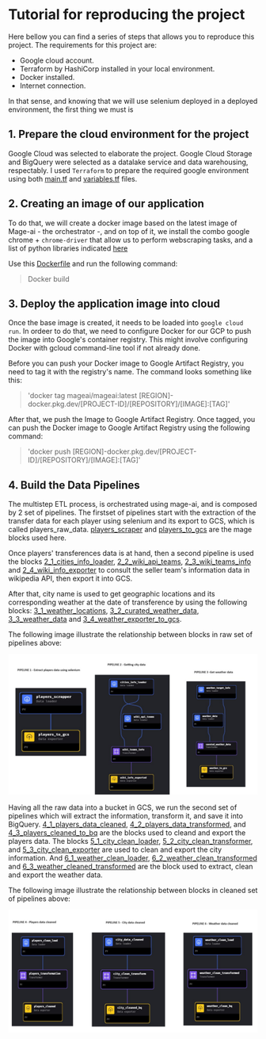 # Tutorial for reproducing the project

Here bellow you can find a series of steps that allows you to reproduce this project. The requirements for this project are:

- Google cloud account.
- Terraform by HashiCorp installed in your local environment.
- Docker installed.
- Internet connection.

In that sense, and knowing that we will use selenium deployed in a deployed environment, the first thing we must is 

## 1. Prepare the cloud environment for the project

Google Cloud was selected to elaborate the project. Google Cloud Storage and BigQuery were selected as a datalake service and data warehousing, respectably. I used `Terraform` to prepare the required google environment using both [main.tf](https://github.com/bizzaccelerator/Footballers-transfers-Insights/blob/main/infra_terraform/main.tf) and [variables.tf](https://github.com/bizzaccelerator/Footballers-transfers-Insights/blob/main/infra_terraform/variables.tf) files. 

## 2. Creating an image of our application

To do that, we will create a docker image based on the latest image of Mage-ai - the orchestrator -, and on top of it, we install the combo google chrome + `chrome-driver` that allow us to perform webscraping tasks, and a list of python libraries indicated [here](https://github.com/bizzaccelerator/Footballers-transfers-Insights/blob/main/requirements.txt)

Use this [Dockerfile](https://github.com/bizzaccelerator/Footballers-transfers-Insights/blob/main/Dockerfile) and run the following command:

> Docker build

## 3. Deploy the application image into cloud

Once the base image is created, it needs to be loaded into `google cloud run`. In ordeer to do that, we need to configure Docker for our GCP to push the image into Google's container registry. This might involve configuring Docker with gcloud command-line tool if not already done.

Before you can push your Docker image to Google Artifact Registry, you need to tag it with the registry's name. The command looks something like this: 

> 'docker tag mageai/mageai:latest [REGION]-docker.pkg.dev/[PROJECT-ID]/[REPOSITORY]/[IMAGE]:[TAG]'

After that, we push the Image to Google Artifact Registry. Once tagged, you can push the Docker image to Google Artifact Registry using the following command: 

> 'docker push [REGION]-docker.pkg.dev/[PROJECT-ID]/[REPOSITORY]/[IMAGE]:[TAG]'

## 4. Build the Data Pipelines

The multistep ETL process, is orchestrated using mage-ai, and is composed by 2 set of pipelines. The firstset of pipelines start with the extraction of the transfer data for each player using selenium and its export to GCS, which is called players_raw_data. [players_scraper](https://github.com/bizzaccelerator/Footballers-transfers-Insights/blob/main/mage_blocks/1_1_players_scraper.py) and [players_to_gcs](https://github.com/bizzaccelerator/Footballers-transfers-Insights/blob/main/mage_blocks/1_2_players_to_gcs.py) are the mage blocks used here. 

Once players' transferences data is at hand, then a second pipeline is used the blocks [2_1_cities_info_loader](https://github.com/bizzaccelerator/Footballers-transfers-Insights/blob/main/mage_blocks/2_1_cities_info_loader.py), [2_2_wiki_api_teams](https://github.com/bizzaccelerator/Footballers-transfers-Insights/blob/main/mage_blocks/2_2_wiki_api_teams.py), [2_3_wiki_teams_info](https://github.com/bizzaccelerator/Footballers-transfers-Insights/blob/main/mage_blocks/2_3_wiki_teams_info.py) and [2_4_wiki_info_exporter](https://github.com/bizzaccelerator/Footballers-transfers-Insights/blob/main/mage_blocks/2_4_wiki_info_exporter.py) to consult the seller team's information data in wikipedia API, then export it into GCS.

After that, city name is used to get geographic locations and its corresponding weather at the date of transference by using the following blocks: [3_1_weather_locations](https://github.com/bizzaccelerator/Footballers-transfers-Insights/blob/main/mage_blocks/3_1_weather_locations.py), [3_2_curated_weather_data](https://github.com/bizzaccelerator/Footballers-transfers-Insights/blob/main/mage_blocks/3_2_curated_weather_data.py), [3_3_weather_data](https://github.com/bizzaccelerator/Footballers-transfers-Insights/blob/main/mage_blocks/3_3_weather_data.py) and [3_4_weather_exporter_to_gcs](https://github.com/bizzaccelerator/Footballers-transfers-Insights/blob/main/mage_blocks/3_4_weather_exporter_to_gcs.py). 

The following image illustrate the relationship between blocks in raw set of pipelines above:

![Raw data pipelines](https://github.com/bizzaccelerator/Footballers-transfers-Insights/blob/main/Images/Raw%20pipelines.jpg)

Having all the raw data into a bucket in GCS, we run the second set of pipelines which will extract the information, transform it, and save it into BigQuery. [4_1_players_data_cleaned](https://github.com/bizzaccelerator/Footballers-transfers-Insights/blob/main/mage_blocks/4_1_players_data_cleaned.py), [4_2_players_data_transformed](https://github.com/bizzaccelerator/Footballers-transfers-Insights/blob/main/mage_blocks/4_2_players_data_transformed.py), and [4_3_players_cleaned_to_bq](https://github.com/bizzaccelerator/Footballers-transfers-Insights/blob/main/mage_blocks/4_3_players_cleaned_to_bq.py) are the blocks used to cleand and export the players data. The blocks [5_1_city_clean_loader](https://github.com/bizzaccelerator/Footballers-transfers-Insights/blob/main/mage_blocks/5_1_city_clean_loader.py), [5_2_city_clean_transformer](https://github.com/bizzaccelerator/Footballers-transfers-Insights/blob/main/mage_blocks/5_2_city_clean_transformer.py), and [5_3_city_clean_exporter](https://github.com/bizzaccelerator/Footballers-transfers-Insights/blob/main/mage_blocks/5_3_city_clean_exporter.py) are used to clean and export the city information. And [6_1_weather_clean_loader](https://github.com/bizzaccelerator/Footballers-transfers-Insights/blob/main/mage_blocks/6_1_weather_clean_loader.py), [6_2_weather_clean_transformed](https://github.com/bizzaccelerator/Footballers-transfers-Insights/blob/main/mage_blocks/6_2_weather_clean_transformed.py) and [6_3_weather_cleaned_transformed](https://github.com/bizzaccelerator/Footballers-transfers-Insights/blob/main/mage_blocks/6_3_weather_cleaned_transformed.py) are the block used to extract, clean and export the weather data.

The following image illustrate the relationship between blocks in cleaned set of pipelines above:

![Cleaned data pipelines](https://github.com/bizzaccelerator/Footballers-transfers-Insights/blob/main/Images/Cleaned%20pipelines.jpg)
